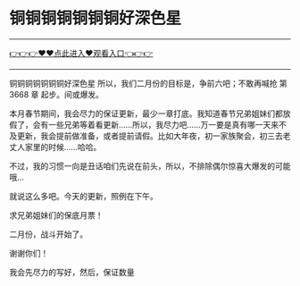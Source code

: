 # 铜铜铜铜铜铜铜好深色星

<hr/> <a href="https://github.com/kiuhd/dfrw/issues/1">👉👉👉♥♥点此进入♥观看入口👈👉👉</a><hr/>

铜铜铜铜铜铜铜好深色星
所以，我们二月份的目标是，争前六吧；不敢再喊抢 第 3668 章 起步。间或爆发。

本月春节期间，我会尽力的保证更新，最少一章打底。我知道春节兄弟姐妹们都放假了，会有一些兄弟等着看更新……所以，我尽力吧……万一要是真有哪一天来不及更新，我会提前做准备，或者提前请假。比如大年夜，初一家族聚会，初三去老丈人家里的时候……哈哈。

不过，我的习惯一向是丑话咱们先说在前头，所以，不排除偶尔惊喜大爆发的可能哦…

就说这么多吧。今天的更新，照例在下午。

求兄弟姐妹们的保底月票！

二月份，战斗开始了。

谢谢你们！

我会先尽力的写好，然后，保证数量
